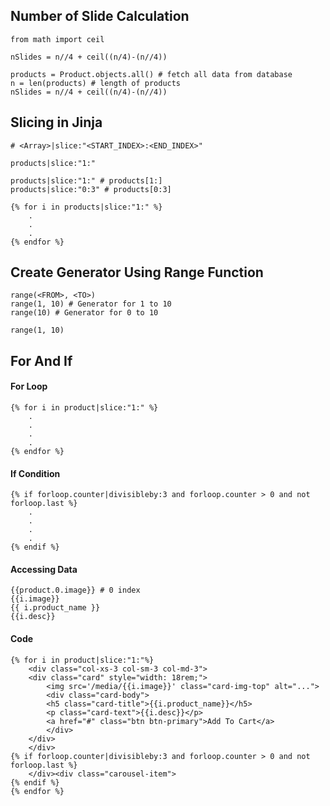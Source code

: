 ## Number of Slide Calculation
```
from math import ceil
```
```
nSlides = n//4 + ceil((n/4)-(n//4))
```
```
products = Product.objects.all() # fetch all data from database
n = len(products) # length of products
nSlides = n//4 + ceil((n/4)-(n//4))
```

## Slicing in Jinja
```
# <Array>|slice:"<START_INDEX>:<END_INDEX>"
```
    products|slice:"1:"
```
products|slice:"1:" # products[1:]
products|slice:"0:3" # products[0:3]
```
```
{% for i in products|slice:"1:" %}
    .
    .
    .
{% endfor %}
```

## Create Generator Using Range Function
```
range(<FROM>, <TO>)
range(1, 10) # Generator for 1 to 10 
range(10) # Generator for 0 to 10
```
    range(1, 10)


## For And If 
#### For Loop
```
{% for i in product|slice:"1:" %}
    .
    .
    .
    .
{% endfor %}
```

#### If Condition
```
{% if forloop.counter|divisibleby:3 and forloop.counter > 0 and not forloop.last %}
    .
    .
    .
    .
{% endif %}
```

#### Accessing Data
```
{{product.0.image}} # 0 index
{{i.image}}
{{ i.product_name }}
{{i.desc}}
```

#### Code
```
{% for i in product|slice:"1:"%}
    <div class="col-xs-3 col-sm-3 col-md-3">
    <div class="card" style="width: 18rem;">
        <img src='/media/{{i.image}}' class="card-img-top" alt="...">
        <div class="card-body">
        <h5 class="card-title">{{i.product_name}}</h5>
        <p class="card-text">{{i.desc}}</p>
        <a href="#" class="btn btn-primary">Add To Cart</a>
        </div>
    </div>
    </div>
{% if forloop.counter|divisibleby:3 and forloop.counter > 0 and not forloop.last %}
    </div><div class="carousel-item">
{% endif %}
{% endfor %}
```